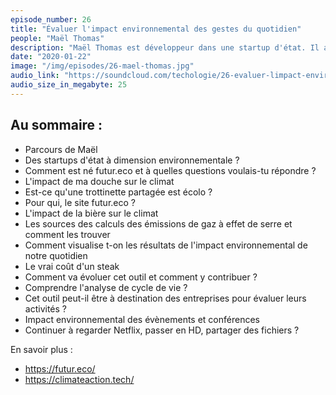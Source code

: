 ```yaml
---
episode_number: 26
title: "Évaluer l'impact environnemental des gestes du quotidien"
people: "Maël Thomas"
description: "Maël Thomas est développeur dans une startup d'état. Il a créé un outil en ligne pour évaluer l'impact de chaque geste du quotidien."
date: "2020-01-22"
image: "/img/episodes/26-mael-thomas.jpg"
audio_link: "https://soundcloud.com/techologie/26-evaluer-limpact-environnemental-des-gestes-du-quotidien-avec-mael-thomas"
audio_size_in_megabyte: 25
---
```


## Au sommaire :

* Parcours de Maël
* Des startups d'état à dimension environnementale ?
* Comment est né futur.eco et à quelles questions voulais-tu répondre ?
* L'impact de ma douche sur le climat
* Est-ce qu'une trottinette partagée est écolo ?
* Pour qui, le site futur.eco ?
* L'impact de la bière sur le climat
* Les sources des calculs des émissions de gaz à effet de serre et comment les trouver
* Comment visualise t-on les résultats de l'impact environnemental de notre quotidien
* Le vrai coût d'un steak
* Comment va évoluer cet outil et comment y contribuer ?
* Comprendre l'analyse de cycle de vie ?
* Cet outil peut-il être à destination des entreprises pour évaluer leurs activités ?
* Impact environnemental des évènements et conférences
* Continuer à regarder Netflix, passer en HD, partager des fichiers ?

<div class="block">

En savoir plus :

* https://futur.eco/
* https://climateaction.tech/

</div>
